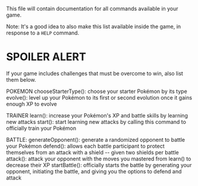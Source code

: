 This file will contain documentation for all commands available in your game.

Note:  It's a good idea to also make this list available inside the game, in response to a `HELP` command.

# SPOILER ALERT

If your game includes challenges that must be overcome to win, also list them below.

POKEMON 
chooseStarterType(): choose your starter Pokémon by its type
evolve(): level up your Pokémon to its first or second evolution once it gains enough XP to evolve 

TRAINER
learn(): increase your Pokémon's XP and battle skills by learning new attacks
start(): start learning new attacks by calling this command to officially train your Pokémon 

BATTLE:
generateOpponent(): generate a randomized opponent to battle your Pokémon 
defend(): allows each battle participant to protect themselves from an attack with a shield -- given two shields per battle 
attack(): attack your opponent with the moves you mastered from learn() to decrease their XP
startBattle(): officially starts the battle by generating your opponent, initiating the battle, and giving you the options to defend and attack
